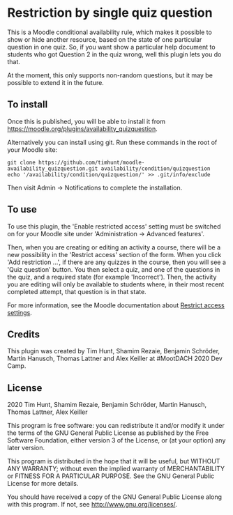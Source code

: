 # Restriction by single quiz question #

This is a Moodle conditional availability rule, which makes it possible
to show or hide another resource, based on the state of one particular question
in one quiz. So, if you want show a particular help document to students
who got Question 2 in the quiz wrong, well this plugin lets you do that.

At the moment, this only supports non-random questions, but it may be possible
to extend it in the future.


## To install ##

Once this is published, you will be able to install it from
https://moodle.org/plugins/availability_quizquestion.

Alternatively you can install using git. Run these commands in the root of your
Moodle site:

    git clone https://github.com/timhunt/moodle-availability_quizquestion.git availability/condition/quizquestion
    echo '/availability/condition/quizquestion/' >> .git/info/exclude

Then visit Admin -> Notifications to complete the installation.


## To use ##

To use this plugin, the 'Enable restricted access' setting must be switched on
for your Moodle site under 'Administration -> Advanced features'.

Then, when you are creating or editing an activity a course, there will be a new
possibility in the 'Restrict access' section of the form. When you click
'Add restriction ...', if there are any quizzes in the course, then you
will see a 'Quiz question' button. You then select a quiz, and one of the questions
in the quiz, and a required state (for example 'Incorrect'). Then, the activity
you are editing will only be available to students where, in their most recent
completed attempt, that question is in that state.

For more information, see the Moodle documentation about
[Restrict access settings](https://docs.moodle.org/en/restrict_access_settings).


## Credits ##

This plugin was created by Tim Hunt, Shamim Rezaie, Benjamin Schröder, Martin Hanusch, Thomas Lattner
and Alex Keiller at #MootDACH 2020 Dev Camp.


## License ##

2020 Tim Hunt, Shamim Rezaie, Benjamin Schröder, Martin Hanusch, Thomas Lattner, Alex Keiller

This program is free software: you can redistribute it and/or modify it under
the terms of the GNU General Public License as published by the Free Software
Foundation, either version 3 of the License, or (at your option) any later
version.

This program is distributed in the hope that it will be useful, but WITHOUT ANY
WARRANTY; without even the implied warranty of MERCHANTABILITY or FITNESS FOR A
PARTICULAR PURPOSE.  See the GNU General Public License for more details.

You should have received a copy of the GNU General Public License along with
this program.  If not, see <http://www.gnu.org/licenses/>.
